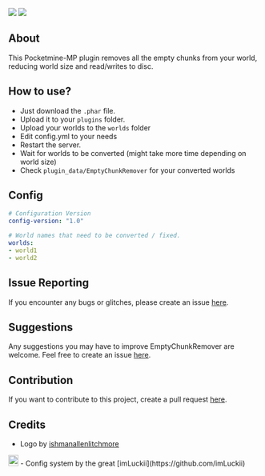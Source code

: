 [![](https://poggit.pmmp.io/shield.dl/EmptyChunkRemover)](https://poggit.pmmp.io/p/EmptyChunkRemover) [![](https://poggit.pmmp.io/shield.dl.total/EmptyChunkRemover)](https://poggit.pmmp.io/p/EmptyChunkRemover)

## About

This Pocketmine-MP plugin removes all the empty chunks from your world, reducing world size and read/writes to disc.

## How to use?
- Just download the ``.phar`` file.
- Upload it to your ``plugins`` folder.
- Upload your worlds to the ``worlds`` folder
- Edit config.yml to your needs
- Restart the server.
- Wait for worlds to be converted (might take more time depending on world size)
- Check ``plugin_data/EmptyChunkRemover`` for your converted worlds

## Config

```yaml
# Configuration Version
config-version: "1.0"

# World names that need to be converted / fixed.
worlds:
- world1
- world2
```

## Issue Reporting

If you encounter any bugs or glitches, please create an issue [here](https://github.com/HGRgamer/EmptyChunkRemover/issues/new).

## Suggestions

Any suggestions you may have to improve EmptyChunkRemover are welcome. Feel free to create an issue [here](https://github.com/HGRgamer/EmptyChunkRemover/issues/new).

## Contribution

If you want to contribute to this project, create a pull request [here](https://github.com/HGRgamer/EmptyChunkRemover/pulls).

## Credits
- Logo by [ishmanallenlitchmore](https://www.deviantart.com/ishmanallenlitchmore/gallery) 
<img src="https://images-wixmp-ed30a86b8c4ca887773594c2.wixmp.com/f/c5bcf0c7-4a91-4195-8c76-36e4c285de29/d6buu1p-fa3c9939-ef89-42d0-a6ee-236c5401fa94.png/v1/fill/w_789,h_1013/chunk_of_minecraft_by_ishmanallenlitchmore_d6buu1p-pre.png?token=eyJ0eXAiOiJKV1QiLCJhbGciOiJIUzI1NiJ9.eyJzdWIiOiJ1cm46YXBwOjdlMGQxODg5ODIyNjQzNzNhNWYwZDQxNWVhMGQyNmUwIiwiaXNzIjoidXJuOmFwcDo3ZTBkMTg4OTgyMjY0MzczYTVmMGQ0MTVlYTBkMjZlMCIsIm9iaiI6W1t7ImhlaWdodCI6Ijw9NDE1NiIsInBhdGgiOiJcL2ZcL2M1YmNmMGM3LTRhOTEtNDE5NS04Yzc2LTM2ZTRjMjg1ZGUyOVwvZDZidXUxcC1mYTNjOTkzOS1lZjg5LTQyZDAtYTZlZS0yMzZjNTQwMWZhOTQucG5nIiwid2lkdGgiOiI8PTMyNDAifV1dLCJhdWQiOlsidXJuOnNlcnZpY2U6aW1hZ2Uub3BlcmF0aW9ucyJdfQ.8KFf_nRXwMshTSWXJoVCQ3_5049rnaGtgjLLb6PlRzQ" width="20" height="22">
- Config system by the great [imLuckii](https://github.com/imLuckii)